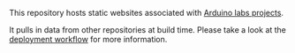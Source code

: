 This repository hosts static websites associated with [Arduino labs projects](https://labs.arduino.cc/).

It pulls in data from other repositories at build time. Please take a look at the [deployment workflow](.github/workflows/deploy-content.yml) for more information.